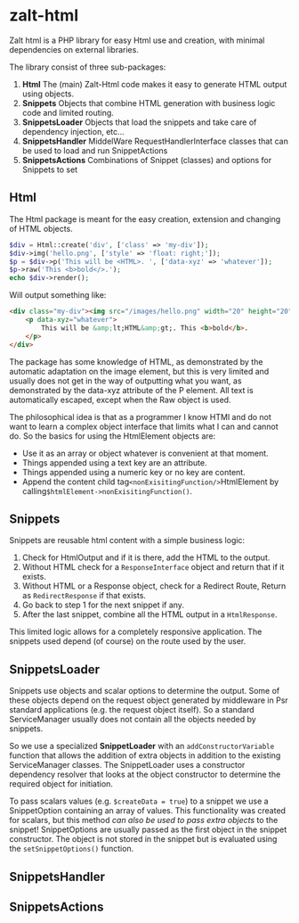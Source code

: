 # zalt-html
Zalt html is a PHP library for easy Html use and creation, with minimal dependencies on external libraries.

The library consist of three sub-packages:

1. **Html** The (main) Zalt-Html code makes it easy to generate HTML output using objects.
2. **Snippets** Objects that combine HTML generation with business logic code and limited routing.
3. **SnippetsLoader** Objects that load the snippets and take care of dependency injection, etc...
4. **SnippetsHandler** MiddelWare RequestHandlerInterface classes that can be used to load and run SnippetActions
5. **SnippetsActions** Combinations of Snippet (classes) and options for Snippets to set  

## Html

The Html package is meant for the easy creation, extension and changing of HTML objects. 

```php
$div = Html::create('div', ['class' => 'my-div']);
$div->img('hello.png', ['style' => 'float: right;']);
$p = $div->p('This will be <HTML>. ', ['data-xyz' => 'whatever']);
$p->raw('This <b>bold</>.');
echo $div->render();
```

Will output something like:

```html
<div class="my-div"><img src="/images/hello.png" width="20" height="20" style="float: right;"/>
    <p data-xyz="whatever">
        This will be &amp;lt;HTML&amp;gt;. This <b>bold</b>. 
    </p>
</div>
```

The package has some knowledge of HTML, as demonstrated by the automatic adaptation on the image element, but this
is very limited and usually does not get in the way of outputting what you want, as demonstrated by the data-xyz 
attribute of the P element. All text is automatically escaped, except when the Raw object is used. 

The philosophical idea is that as a programmer I know HTMl and do not want to learn a complex object interface that 
limits what I can and cannot do. So the basics for using the HtmlElement objects are:
- Use it as an array or object whatever is convenient at that moment.
- Things appended using a text key are an attribute.
- Things appended using a numeric key or no key are content.
- Append the content child tag``<nonExisitingFunction/>``HtmlElement by calling``$htmlElement->nonExisitingFunction()``.


## Snippets

Snippets are reusable html content with a simple business logic:

1. Check for HtmlOutput and if it is there, add the HTML to the output.
2. Without HTML check for a ``ResponseInterface`` object and return that if it exists.
3. Without HTML or a Response object, check for a Redirect Route, Return as ``RedirectResponse`` if that exists.
4. Go back to step 1 for the next snippet if any.
5. After the last snippet, combine all the HTML output in a ``HtmlResponse``.

This limited logic allows for a completely responsive application. The snippets used depend (of course) on the route
used by the user.

## SnippetsLoader

Snippets use objects and scalar options to determine the output. Some of these objects depend on the request object 
generated by middleware in Psr standard applications (e.g. the request object itself). So a standard ServiceManager 
usually does not contain all the objects needed by snippets. 

So we use a specialized **SnippetLoader** with an ``addConstructorVariable`` function that allows the addition 
of extra objects in addition to the existing ServiceManager classes. The SnippetLoader uses a constructor dependency
resolver that looks at the object constructor to determine the required object for initiation.

To pass scalars values (e.g. ``$createData = true``) to a snippet we use a SnippetOption containing an array of 
values. This functionality was created for scalars, but this method *can also be used to pass extra objects* to the 
snippet! SnippetOptions are usually passed as the first object in the snippet constructor. The object is not stored 
in the snippet but is evaluated using the ``setSnippetOptions()`` function. 


## SnippetsHandler


## SnippetsActions